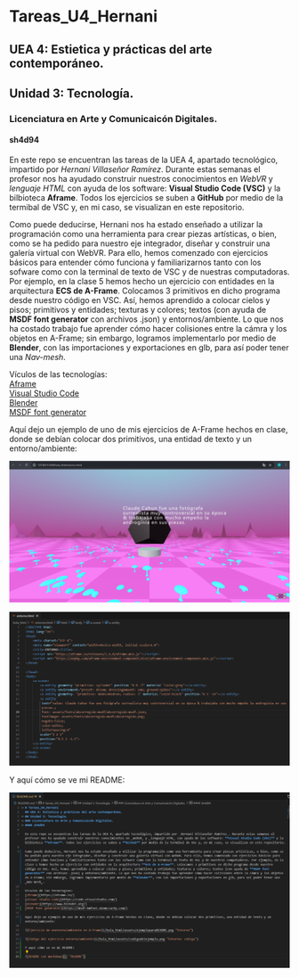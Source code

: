 # Tareas_U4_Hernani
## UEA 4: Estietica y prácticas del arte contemporáneo.
## Unidad 3: Tecnología.
### Licenciatura en Arte y Comunicaicón Digitales.
#### sh4d94  

En este repo se encuentran las tareas de la UEA 4, apartado tecnológico, impartido por _Hernani Villaseñor Ramírez_. Durante estas semanas el profesor nos ha ayudado construir nuestros conocimientos en _WebVR_ y _lenguaje HTML_ con ayuda de los software: **Visual Studio Code (VSC)** y la bilbioteca **Aframe**. Todos los ejercicios se suben a **GitHub** por medio de la termibal de VSC y, en mi caso, se visualizan en este repositorio.

Como puede deducirse, Hernani nos ha estado enseñado a utilizar la programación como una herramienta para crear piezas artísticas, o bien, como se ha pedido para nuestro eje integrador, diseñar y construir una galería virtual con WebVR. Para ello, hemos comenzado con ejercicios básicos para entender cómo funciona y familiarizarnos tanto con los sofware como con la terminal de texto de VSC y de nuestras computadoras. Por ejemplo, en la clase 5 hemos hecho un ejercicio con entidades en la arquitectura **ECS de A-Frame**. Colocamos 3 primitivos en dicho programa desde nuestro código en VSC. Así, hemos aprendido a colocar cielos y pisos; primitivos y entidades; texturas y colores; textos (con ayuda de **MSDF font generator** con archivos .json) y entornos/ambiente. Lo que nos ha costado trabajo fue aprender cómo hacer colisiones entre la cámra y los objetos en A-Frame; sin embargo, logramos implementarlo por medio de **Blender**, con las importaciones y exportaciones en glb, para así poder tener una _Nav-mesh_.  

Vículos de las tecnologías:  
[Aframe](https://aframe.io/)  
[Visual Studio Code](https://code.visualstudio.com/)  
[Blender](https://www.blender.org/)  
[MSDF font generator](https://msdf-bmfont.donmccurdy.com/)

Aquí dejo un ejemplo de uno de mis ejercicios de A-Frame hechos en clase, donde se debían colocar dos primitivos, una entidad de texto y un entorno/ambiente:  

![Ejercicio de enetorno/ambiente en A-Frame](/hola_html/assets/ejemploparaREADME.png "Entorno")  

![Código del ejercicio entorno/ambiente](/hola_html/assets/codigodelejemplo.png "Entorno: código")  

Y aquí cómo se ve mi README:  

![README con markdown](/hola_html/assets/READMEconMarkdown.png "README")